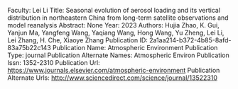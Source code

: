 Faculty: Lei Li
Title: Seasonal evolution of aerosol loading and its vertical distribution in northeastern China from long-term satellite observations and model reanalysis
Abstract: None
Year: 2023
Authors: Hujia Zhao, K. Gui, Yanjun Ma, Yangfeng Wang, Yaqiang Wang, Hong Wang, Yu Zheng, Lei Li, Lei Zhang, H. Che, Xiaoye Zhang
Publication ID: 2a1aa214-b372-4b85-8afd-83a75b22c143
Publication Name: Atmospheric Environment
Publication Type: journal
Publication Alternate Names: Atmospheric Environ
Publication Issn: 1352-2310
Publication Url: https://www.journals.elsevier.com/atmospheric-environment
Publication Alternate Urls: http://www.sciencedirect.com/science/journal/13522310
